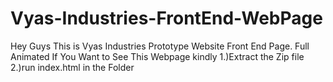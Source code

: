 # Vyas-Industries-FrontEnd-WebPage
Hey Guys This is Vyas Industries Prototype Website Front End Page. Full Animated 
If You Want to See This Webpage kindly 
1.)Extract the Zip file 
2.)run index.html in the Folder 

